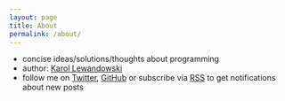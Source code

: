 ```yaml
---
layout: page
title: About
permalink: /about/
---
```

- concise ideas/solutions/thoughts about programming
- author: [Karol Lewandowski](https://www.linkedin.com/in/karol-lewandowski-43031a86)
- follow me on [Twitter](https://twitter.com/klewandowski86), [GitHub](https://github.com/karollewandowski) or subscribe via [RSS](/feed.xml) to get notifications about new posts
